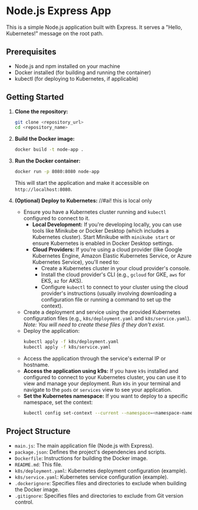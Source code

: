 # Node.js Express App

This is a simple Node.js application built with Express. It serves a "Hello, Kubernetes!" message on the root path.

## Prerequisites

*   Node.js and npm installed on your machine
*   Docker installed (for building and running the container)
*   kubectl (for deploying to Kubernetes, if applicable)

## Getting Started

1.  **Clone the repository:**

    ```bash
    git clone <repository_url>
    cd <repository_name>
    ```

2.  **Build the Docker image:**

    ```bash
    docker build -t node-app .
    ```

3.  **Run the Docker container:**

    ```bash
    docker run -p 8080:8080 node-app
    ```

    This will start the application and make it accessible on `http://localhost:8080`.

4.  **(Optional) Deploy to Kubernetes:**
    //#ai! this is local only
    *   Ensure you have a Kubernetes cluster running and `kubectl` configured to connect to it.
        *   **Local Development:** If you're developing locally, you can use tools like Minikube or Docker Desktop (which includes a Kubernetes cluster).  Start Minikube with `minikube start` or ensure Kubernetes is enabled in Docker Desktop settings.
        *   **Cloud Providers:** If you're using a cloud provider (like Google Kubernetes Engine, Amazon Elastic Kubernetes Service, or Azure Kubernetes Service), you'll need to:
            *   Create a Kubernetes cluster in your cloud provider's console.
            *   Install the cloud provider's CLI (e.g., `gcloud` for GKE, `aws` for EKS, `az` for AKS).
            *   Configure `kubectl` to connect to your cluster using the cloud provider's instructions (usually involving downloading a configuration file or running a command to set up the context).
    *   Create a deployment and service using the provided Kubernetes configuration files (e.g., `k8s/deployment.yaml` and `k8s/service.yaml`).  *Note: You will need to create these files if they don't exist.*
    *   Deploy the application:
        ```bash
        kubectl apply -f k8s/deployment.yaml
        kubectl apply -f k8s/service.yaml
        ```
    *   Access the application through the service's external IP or hostname.
    *   **Access the application using k9s:** If you have `k9s` installed and configured to connect to your Kubernetes cluster, you can use it to view and manage your deployment. Run `k9s` in your terminal and navigate to the `pods` or `services` view to see your application.
    *   **Set the Kubernetes namespace:** If you want to deploy to a specific namespace, set the context:
        ```bash
        kubectl config set-context --current --namespace=<namespace-name>
        ```

## Project Structure

*   `main.js`: The main application file (Node.js with Express).
*   `package.json`:  Defines the project's dependencies and scripts.
*   `Dockerfile`:  Instructions for building the Docker image.
*   `README.md`:  This file.
*   `k8s/deployment.yaml`: Kubernetes deployment configuration (example).
*   `k8s/service.yaml`: Kubernetes service configuration (example).
*   `.dockerignore`:  Specifies files and directories to exclude when building the Docker image.
*   `.gitignore`:  Specifies files and directories to exclude from Git version control.
